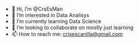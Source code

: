 - 👋 Hi, I’m @CrsEsMan
- 👀 I’m interested in Data Analisys
- 🌱 I’m currently learning Data Science 
- 💞️ I’m looking to collaborate on mostly just learning
- 📫 How to reach me: crisescanilla@gmail.com

<!---
CrsEsMan/CrsEsMan is a ✨ special ✨ repository because its `README.md` (this file) appears on your GitHub profile.
You can click the Preview link to take a look at your changes.
--->
